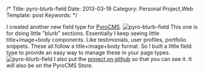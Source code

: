 /*
Title: pyro-blurb-field
Date: 2013-03-19
Category: Personal Project,Web
Template: post
Keywords:
*/

I created another new field type for
[PyroCMS](http://pyrocms.com "PyroCMS Website").
![pyro-blurb-field](http://ohdoylerules.com/content/images/Screen-Shot-2013-03-13-at-3.38.39-PM.png)
This one is for doing little "blurb" sections. Essentially I keep seeing
little title+image+body components. Like testimonials, user profiles,
portfolio snippets. These all follow a title+image+body format. So I
built a little field type to provide an easy way to manage these in your
page types.
![pyro-blurb-field](http://ohdoylerules.com/content/images/Screen-Shot-2013-03-13-at-3.38.21-PM.png)
I also put the [project on
github](https://github.com/james2doyle/pyro-blurb-field "pyro-blurb-field github")
so that you can see it. It will also be on the PyroCMS Store.
